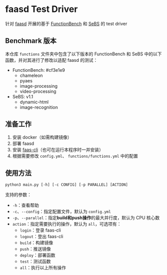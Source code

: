 # faasd Test Driver

针对 [faasd](https://github.com/openfaas/faasd) 开展的基于 [FunctionBench](https://github.com/ddps-lab/serverless-faas-workbench) 和 [SeBS](https://github.com/spcl/serverless-benchmarks) 的 test driver

## Benchmark 版本

本仓库 `functions` 文件夹中包含了以下版本的 FunctionBench 和 SeBS 中的以下函数，并对其进行了修改以适配 faasd 的测试：

- FunctionBench: #cf3e1e9
  - chameleon
  - pyaes
  - image-processing
  - video-processing
- SeBS: v1.1
  - dynamic-html
  - image-recognition

## 准备工作

1. 安装 docker（如需构建镜像）
2. 部署 faasd
3. 安装 [faas-cli](https://github.com/openfaas/faas-cli)（也可在运行本程序时一并安装）
4. 根据需要修改 `config.yml`、 `functions/functions.yml` 中的配置

## 使用方法

```shell
python3 main.py [-h] [-c CONFIG] [-p PARALLEL] [ACTION]
```

支持的参数：

- `-h`：查看帮助
- `-c`、`--config`：指定配置文件，默认为 `config.yml`
- `-p`、`--parallel`：指定**build和push操作**的最大并行度，默认为 CPU 核心数
- `action`：指定需要执行的操作，默认为 `all`，可选项有：
  - `login`：登录 faas-cli
  - `logout`：登出 faas-cli
  - `build`：构建镜像
  - `push`：推送镜像
  - `deploy`：部署函数
  - `test`：测试函数
  - `all`：执行以上所有操作
